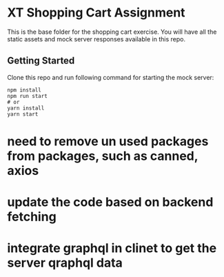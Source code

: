 # XT Shopping Cart Assignment

This is the base folder for the shopping cart exercise. You will have all the static assets and mock server responses available in this repo.

## Getting Started

Clone this repo and run following command for starting the mock server:

```
npm install
npm run start
# or
yarn install
yarn start
```

# need to remove un used packages from packages, such as canned, axios
# update the code based on backend fetching 
# integrate graphql in clinet to get the server qraphql data